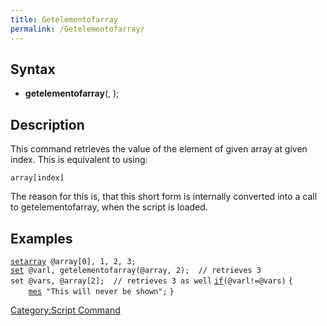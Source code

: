 ```yaml
---
title: Getelementofarray
permalink: /Getelementofarray/
---
```


Syntax
------

-   **getelementofarray**(<array variable>, <index>);

Description
-----------

This command retrieves the value of the element of given array at given index. This is equivalent to using:

`array[index]`

The reason for this is, that this short form is internally converted into a call to getelementofarray, when the script is loaded.

Examples
--------

[`setarray`](/setarray "wikilink")` @array[0], 1, 2, 3;`
[`set`](/set "wikilink")` @varl, getelementofarray(@array, 2);  // retrieves 3`
`set @vars, @array[2];  // retrieves 3 as well`
[`if`](/if "wikilink")`(@varl!=@vars)`
`{`
`    `[`mes`](/mes "wikilink")` "This will never be shown";`
`}`

[Category:Script Command](/Category:Script_Command "wikilink")